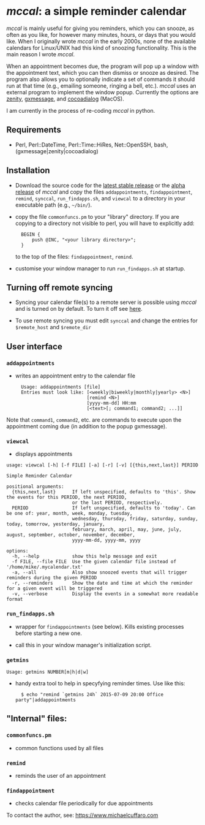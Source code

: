 # *mccal*: a simple reminder calendar

*mccal* is mainly useful for giving you reminders, which
you can snooze, as often as you like, for however many minutes, hours, or
days that you would like. When I originally wrote *mccal* in the early 2000s,
none of the available calendars for Linux/UNIX had this kind of snoozing
functionality. This is the main reason I wrote *mccal*.

When an appointment becomes due, the program will pop up a window with the
appointment text, which you can then dismiss or snooze as desired. The
program also allows you to optionally indicate a set of commands it should
run at that time (e.g., emailing someone, ringing a bell, etc.). *mccal* uses
an external program to implement the window popup. Currently the options are
[zenity](https://help.gnome.org/users/zenity/stable/),
[gxmessage](https://directory.fsf.org/wiki/Gxmessage), and
[cocoadialog](https://github.com/cocoadialog/) (MacOS).

I am currently in the process of re-coding *mccal* in python.

## Requirements

- Perl, Perl::DateTime, Perl::Time::HiRes, Net::OpenSSH, bash, (gxmessage|zenity|cocoadialog)

## Installation

- Download the source code for the [latest stable
  release](https://github.com/lmcmicu/mccal/releases/tag/v0.1.0) or the [alpha
  release](https://github.com/lmcmicu/mccal/releases/tag/v0.2.0-alpha) of *mccal* and
  copy the files `addappointments`, `findappointment`, `remind`, `synccal`,
  `run_findapps.sh`, and `viewcal` to a directory in your executable path
  (e.g., `~/bin/`).

- copy the file `commonfuncs.pm` to your "library" directory. If you are
  copying to a directory not visible to perl, you will have to
  explicitly add:

        BEGIN {
            push @INC, "<your library directory>";
        }

  to the top of the files: `findappointment`, `remind`.

- customise your window manager to run `run_findapps.sh` at startup.

## Turning off remote syncing

- Syncing your calendar file(s) to a remote server is possible using *mccal*
  and is turned on by default. To turn it off see
  [here](https://github.com/lmcmicu/mccal/issues/18).
  
- To use remote syncing you must edit `synccal` and change the entries for
  `$remote_host` and `$remote_dir`

## User interface

### `addappointments`

- writes an appointment entry to the calendar file


        Usage: addappointments [file]
        Entries must look like: [<weekly|biweekly|monthly|yearly> <N>]
                                [remind <N>]
                                [yyyy-mm-dd] HH:mm
                                [<text>[; command1; command2; ...]]

Note that `command1`, `command2`, etc. are commands to execute upon the
appointment coming due (in addition to the popup gxmessage).

### `viewcal`

- displays appointments

```
usage: viewcal [-h] [-f FILE] [-a] [-r] [-v] [{this,next,last}] PERIOD

Simple Reminder Calendar

positional arguments:
  {this,next,last}      If left unspecified, defaults to 'this'. Show the events for this PERIOD, the next PERIOD,
                        or the last PERIOD, respectively.
  PERIOD                If left unspecified, defaults to 'today'. Can be one of: year, month, week, monday, tuesday,
                        wednesday, thursday, friday, saturday, sunday, today, tomorrow, yesterday, january,
                        february, march, april, may, june, july, august, september, october, november, december,
                        yyyy-mm-dd, yyyy-mm, yyyy

options:
  -h, --help            show this help message and exit
  -f FILE, --file FILE  Use the given calendar file instead of '/home/mike/.mycalendar.txt'
  -a, --all             Also show snoozed events that will trigger reminders during the given PERIOD
  -r, --reminders       Show the date and time at which the reminder for a given event will be triggered
  -v, --verbose         Display the events in a somewhat more readable format
```


### `run_findapps.sh`

- wrapper for `findappointments` (see below). Kills existing processes
  before starting a new one.

- call this in your window manager's initialization script.

### `getmins`

    Usage: getmins NUMBER[m|h|d|w]


- handy extra tool to help in specyfying reminder times. Use like this:

        $ echo "remind `getmins 24h` 2015-07-09 20:00 Office party"|addappointments 


## "Internal" files:

### `commonfuncs.pm`

- common functions used by all files

### `remind`

- reminds the user of an appointment

### `findappointment`

- checks calendar file periodically for due appointments


To contact the author, see: https://www.michaelcuffaro.com
